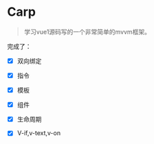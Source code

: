 # Carp
> 学习vue1源码写的一个非常简单的mvvm框架。

完成了：

- [x] 双向绑定

- [x] 指令

- [x] 模板

- [x] 组件

- [x] 生命周期

- [x] V-if,v-text,v-on

